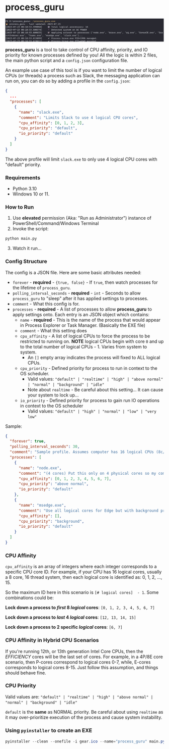 # process_guru

![ss.png](assets%2Fss.png)

**process_guru** is a tool to take control of CPU affinity, priority, and IO priority for known processes defined by
you! All the logic is within 2 files, the main python script and a `config.json` configuration file.

An example use case of this tool is if you want to limit the number of logical CPUs (or threads) a process such as Slack,
the messaging application can run on, you can do so by adding a profile in the `config.json`:

```json
{
  ...
  "processes": [
    {
      "name": "slack.exe",
      "comment": "Limits Slack to use 4 logical CPU cores",
      "cpu_affinity": [0, 1, 2, 3],
      "cpu_priority": "default",
      "io_priority": "default"
    }
  ]
}
```
The above profile will limit `slack.exe` to only use 4 logical CPU cores with "default" priority.

### Requirements
* Python 3.10
* Windows 10 or 11.

### How to Run

1. Use **elevated** permission (Aka: "Run as Administrator") instance of PowerShell/Command/Windows Terminal
2. Invoke the script:
```python
python main.py
```
3. Watch it run...


### Config Structure
The config is a JSON file. Here are some basic attributes needed:

* `forever` - **required** - `{true, false}` - If `true`, then watch processes for the lifetime of `process_guru`.
* `polling_interval_seconds` - **required** - `int` - Seconds to allow `process_guru` to "sleep" after it has applied settings to processes.
* `comment` - What this config is for.
* `processes` - **required** - A list of processes to allow **process_guru** to apply settings onto. Each entry is an JSON object which contains:
  * `name` - **required** - This is the name of the process that would appear in Process Explorer or Task Manager. (Basically the EXE file)
  * `comment` - What this setting does
  * `cpu_affinity` - A list of logical CPUs to force the process to be restricted to running on. **NOTE** logical CPUs begin with core `0` and up to the total number of logical CPUs - 1. Varies from system to system.
    * An `[]` empty array indicates the process will fixed to ALL logical CPUs.
  * `cpu_priority` - Defined priority for process to run in context to the OS scheduler.
    * Valid values: `"default" | "realtime" | "high" | "above normal" | "normal" | "background" | "idle"`
    * Note about `realtime` - Be careful about this setting... It can cause your system to lock up...
  * `io_priority` - Defined priority for process to gain run IO operations in context to the OS scheduler
    * Valid values: `"default" | "high" | "normal" | "low" | "very low"`

Sample:
```json 
{
  "forever": true,
  "polling_interval_seconds": 30,
  "comment": "Sample profile. Assumes computer has 16 logical CPUs (8c/16t)",
  "processes": [
    {
      "name": "node.exe",
      "comment": "(4 cores) Put this only on 4 physical cores so my computer does not lock up",
      "cpu_affinity": [0, 1, 2, 3, 4, 5, 6, 7],
      "cpu_priority": "above normal",
      "io_priority": "default"
    },
    {
      "name": "msedge.exe",
      "comment": "Use all logical cores for Edge but with background priority",
      "cpu_affinity": [],
      "cpu_priority": "background",
      "io_priority": "default"
    }
  ]
}
```

### CPU Affinity

`cpu_affinity` is an array of integers where each integer corresponds to a specific CPU core ID. For example, if your
CPU has 16 logical cores, usually a 8 core, 16 thread system, then each logical core is identified as: 0, 1, 2, ..., 15.

So the maximum ID here in this scenario is `[# logical cores]  - 1`. Some combinations could be:

**Lock down a process to _first_ 8 _logical_ cores**: `[0, 1, 2, 3, 4, 5, 6, 7]`

**Lock down a process to _last_ 4 _logical_ cores**: `[12, 13, 14, 15]`

**Lock down a process to 2 specific _logical_ cores**: `[6, 7]`

### CPU Affinity in Hybrid CPU Scenarios
If you're running 12th, or 13th generation Intel Core CPUs, then the _EFFICIENCY_ cores will be the last set of cores.
For example, in a 4P/8E core scenario, then P-cores correspond to logical cores 0-7, while, E-cores corresponds to logical cores
8-15. Just follow this assumption, and things should behave fine.

### CPU Priority

Valid values are: `"default" | "realtime" | "high" | "above normal" | "normal" | "background" | "idle"`

`default` is the **same** as NORMAL priority. Be careful about using `realtime` as it may over-prioritize execution of the process
and cause system instability.

### Using `pyinstaller` to create an EXE

```powershell
pyinstaller --clean --onefile -i gear.ico --name="process_guru" main.py
```